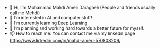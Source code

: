 - 👋 Hi, I’m Mohammad Mahdi Ameri Daragheh (People and friends usually call me Mehdi)
- 👀 I’m interested in AI and computer stuff!
- 🌱 I’m currently learning Deep Learning
- 💞️ I’m planning and working hard towards a better future for myself.
- 📫 How to reach me: You can contact me via my linkedin page https://www.linkedin.com/in/mahdi-ameri-570808209/ 

<!---
mehdi-irema/mehdi-irema is a ✨ special ✨ repository because its `README.md` (this file) appears on your GitHub profile.
You can click the Preview link to take a look at your changes.
--->
